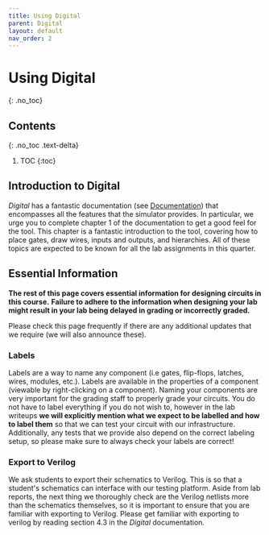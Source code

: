```yaml
---
title: Using Digital
parent: Digital
layout: default
nav_order: 2
---
```


# Using Digital
{: .no_toc}

## Contents
{: .no_toc .text-delta}

1. TOC
{:toc}

## Introduction to Digital

*Digital* has a fantastic documentation (see [Documentation](/docs/getting_started/installing_digital#documentation)) that encompasses all the features that the simulator provides.
In particular, we urge you to complete chapter 1 of the documentation to get a good feel for the tool. 
This chapter is a fantastic introduction to the tool, covering how to place gates, draw wires, inputs and outputs, and hierarchies.
All of these topics are expected to be known for all the lab assignments in this quarter.

## Essential Information

**The rest of this page covers essential information for designing circuits in this course.**
**Failure to adhere to the information when designing your lab might result in your lab being delayed in grading or incorrectly graded.**

Please check this page frequently if there are any additional updates that we require (we will also announce these).

### Labels

Labels are a way to name any component (i.e gates, flip-flops, latches, wires, modules, etc.).
Labels are available in the properties of a component (viewable by right-clicking on a component).
Naming your components are very important for the grading staff to properly grade your circuits.
You do not have to label everything if you do not wish to, however in the lab writeups **we will explicitly mention what we expect to be labelled and how to label them** so that we can test your circuit with our infrastructure.
Additionally, any tests that we provide also depend on the correct labeling setup, so please make sure to always check your labels are correct!

### Export to Verilog

We ask students to export their schematics to Verilog.
This is so that a student's schematics can interface with our testing platform.
Aside from lab reports, the next thing we thoroughly check are the Verilog netlists more than the schematics themselves, so it is important to ensure that you are familiar with exporting to Verilog.
Please get familiar with exporting to verilog by reading section 4.3 in the *Digital* documentation.
